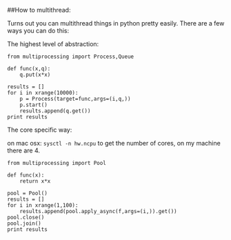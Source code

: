 ##How to multithread:

Turns out you can multithread things in python pretty easily.  There are a few ways you can do this:

The highest level of abstraction:

```
from multiprocessing import Process,Queue

def func(x,q):
	q.put(x*x)

results = []
for i in xrange(10000):
	p = Process(target=func,args=(i,q,))
	p.start()
	results.append(q.get())
print results
```

The core specific way:

on mac osx: `sysctl -n hw.ncpu` to get the number of cores, on my machine there are 4.

```
from multiprocessing import Pool

def func(x):
	return x*x

pool = Pool()
results = []
for i in xrange(1,100):
    results.append(pool.apply_async(f,args=(i,)).get())
pool.close()
pool.join()
print results
```
